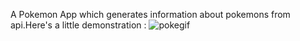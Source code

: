 A Pokemon App which generates information about pokemons from api.Here's a little demonstration :
![pokegif](https://user-images.githubusercontent.com/53425575/82078208-62b35180-96fe-11ea-8084-b12fd046d348.gif)

